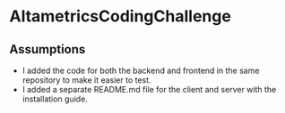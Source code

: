 # AltametricsCodingChallenge

## Assumptions
- I added the code for both the backend and frontend in the same repository to make it easier to test.
- I added a separate README.md file for the client and server with the installation guide.
